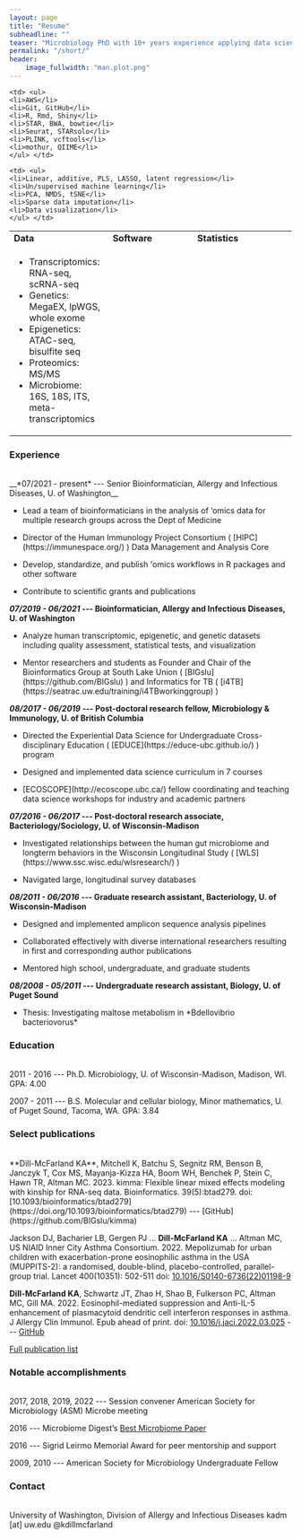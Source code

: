 ```yaml
---
layout: page
title: "Resume"
subheadline: ""
teaser: "Microbiology PhD with 10+ years experience applying data science and statistics to biological problems. Expertise in multi-omics from experimental design to publication. Skilled leader of teams with diverse backgrounds and varied training. Effective communicator with formal teaching experience. Specific skills include:"
permalink: "/short/"
header:
    image_fullwidth: "man.plot.png"
---
```


<table border="0" width="100%" class="center">
 <tr>
    <td width="35%"><b style="font-size:16px">Data</b></td>
    <td width="30%"><b style="font-size:16px">Software</b></td>
    <td width="35%"><b style="font-size:16px">Statistics</b></td>
 </tr>
 <tr>
    <td> <ul>
    <li>Transcriptomics: RNA-seq, scRNA-seq</li>
    <li>Genetics: MegaEX, lpWGS, whole exome</li>
    <li>Epigenetics: ATAC-seq, bisulfite seq</li>
    <li>Proteomics: MS/MS</li>
    <li>Microbiome: 16S, 18S, ITS, meta-transcriptomics</li>
    </ul> </td>
    
    <td> <ul>
    <li>AWS</li>
    <li>Git, GitHub</li>
    <li>R, Rmd, Shiny</li>
    <li>STAR, BWA, bowtie</li>
    <li>Seurat, STARsolo</li>
    <li>PLINK, vcftools</li>
    <li>mothur, QIIME</li>
    </ul> </td>
    
    <td> <ul>
    <li>Linear, additive, PLS, LASSO, latent regression</li>
    <li>Un/supervised machine learning</li>
    <li>PCA, NMDS, tSNE</li>
    <li>Sparse data imputation</li>
    <li>Data visualization</li>
    </ul> </td>
 </tr>
</table>

### Experience
<br>
__*07/2021 - present* --- Senior Bioinformatician, Allergy and Infectious Diseases, U. of Washington__

<ul><li>Lead a team of bioinformaticians in the analysis of ‘omics data for multiple research groups across the Dept of Medicine</li></ul>
<ul><li>Director of the Human Immunology Project Consortium ( [HIPC](https://immunespace.org/) ) Data Management and Analysis Core</li></ul>
<ul><li>Develop, standardize, and publish 'omics workflows in R packages and other software</li></ul>
<ul><li>Contribute to scientific grants and publications</li></ul>

__*07/2019 - 06/2021* --- Bioinformatician, Allergy and Infectious Diseases, U. of Washington__

<ul><li>Analyze human transcriptomic, epigenetic, and genetic datasets including quality assessment, statistical tests, and visualization</li></ul>

<ul><li>Mentor researchers and students as Founder and Chair of the Bioinformatics Group at South Lake Union ( [BIGslu](https://github.com/BIGslu) ) and Informatics for TB ( [i4TB](https://seatrac.uw.edu/training/i4TBworkinggroup) )</li></ul>

__*08/2017 - 06/2019* --- Post-doctoral research fellow, Microbiology & Immunology, U. of British Columbia__

<ul><li>Directed the Experiential Data Science for Undergraduate Cross-disciplinary Education ( [EDUCE](https://educe-ubc.github.io/) ) program</li></ul>
<ul><li>Designed and implemented data science curriculum in 7 courses</li></ul>
<ul><li> [ECOSCOPE](http://ecoscope.ubc.ca/) fellow coordinating and teaching data science workshops for industry and academic partners</li></ul>

__*07/2016 - 06/2017*	--- Post-doctoral research associate, Bacteriology/Sociology, U. of Wisconsin-Madison__
<ul><li>Investigated relationships between the human gut microbiome and longterm behaviors in the Wisconsin Longitudinal Study ( [WLS](https://www.ssc.wisc.edu/wlsresearch/) )</li></ul>
<ul><li>Navigated large, longitudinal survey databases </li></ul> 

__*08/2011 - 06/2016*	--- Graduate research assistant, Bacteriology, U. of Wisconsin-Madison__
<ul><li>Designed and implemented amplicon sequence analysis pipelines</li></ul>
<ul><li>Collaborated effectively with diverse international researchers resulting in first and corresponding author publications</li></ul>
<ul><li>Mentored high school, undergraduate, and graduate students </li></ul> 

__*08/2008 - 05/2011* --- Undergraduate research assistant, Biology, U. of Puget Sound__
<ul><li>Thesis: Investigating maltose metabolism in *Bdellovibrio bacteriovorus*</li></ul>  


### Education
<br>
2011 - 2016	--- Ph.D. Microbiology, U. of Wisconsin-Madison, Madison, WI. GPA: 4.00

2007 - 2011	--- B.S. Molecular and cellular biology, Minor mathematics, U. of Puget Sound, Tacoma, WA. GPA: 3.84

### Select publications
<br>
**Dill-McFarland KA**, Mitchell K, Batchu S, Segnitz RM, Benson B, Janczyk T, Cox MS, Mayanja-Kizza HA, Boom WH, Benchek P, Stein C, Hawn TR, Altman MC. 2023. kimma: Flexible linear mixed effects modeling with kinship for RNA-seq data. Bioinformatics. 39(5):btad279. doi: [10.1093/bioinformatics/btad279](https://doi.org/10.1093/bioinformatics/btad279) --- [GitHub](https://github.com/BIGslu/kimma)

Jackson DJ, Bacharier LB, Gergen PJ ... **Dill-McFarland KA** ... Altman MC, US NIAID Inner City Asthma Consortium. 2022. Mepolizumab for urban children with exacerbation-prone eosinophilic asthma in the USA (MUPPITS-2): a randomised, double-blind, placebo-controlled, parallel-group trial. Lancet 400(10351): 502-511 doi: [10.1016/S0140-6736(22)01198-9](https://doi.org/10.1016/s0140-6736(22)01198-9)

**Dill-McFarland KA**, Schwartz JT, Zhao H, Shao B, Fulkerson PC, Altman MC, Gill MA. 2022. Eosinophil-mediated suppression and Anti-IL-5 enhancement of plasmacytoid dendritic cell interferon responses in asthma. J Allergy Clin Immunol. Epub ahead of print. doi: [10.1016/j.jaci.2022.03.025](https://doi.org/10.1016/j.jaci.2022.03.025) --- [GitHub](https://github.com/altman-lab/P259_pDC_public)

[Full publication list](https://kdillmcfarland.github.io/pubs/)

### Notable accomplishments
<br>
2017, 2018, 2019, 2022 --- Session convener American Society for Microbiology (ASM) Microbe meeting

2016 --- Microbiome Digest’s [Best Microbiome Paper](https://microbiomedigest.com/2016/12/31/winners-of-the-best-microbiome-papers-of-2016/)

2016 --- Sigrid Leirmo Memorial Award for peer mentorship and support

2009, 2010 --- American Society for Microbiology Undergraduate Fellow

### Contact
<br>
University of Washington, Division of Allergy and Infectious Diseases  
kadm [at] uw.edu  
@kdillmcfarland
